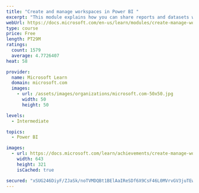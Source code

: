 ```yaml
---
title: "Create and manage workspaces in Power BI "
excerpt: "This module explains how you can share reports and datasets with your users and how to create a deployment strategy that makes sense for you and your organization. Furthermore, you will learn about data lineage in Microsoft Power BI."
webUrl: https://docs.microsoft.com/en-us/learn/modules/create-manage-workspaces-power-bi/
type: course
price: Free
length: PT29M
ratings:
  count: 1579
  average: 4.7726407
heat: 58

provider:
  name: Microsoft Learn
  domain: microsoft.com
  images:
    - url: /assets/images/organizations/microsoft.com-50x50.jpg
      width: 50
      height: 50

levels:
  - Intermediate

topics:
  - Power BI

images:
  - url: https://docs.microsoft.com/learn/achievements/create-manage-workspaces-power-bi-social.png
    width: 643
    height: 321
    isCached: true

secured: "xSUG246DiyF/ZJaSk/noTVMDQBt1BElAaIReSDf6X9CsF46L0MVrvGV3juTEw4l5wE5p7Mva8EZ/PB5IItKB1s1F2gZX9dJL+MeTuSiHkvMCuuJi+HOT0AGpXQCwlxNxxXSVKzsxO3U8lGa0xpQLDhqHxjCNYs/MiHLgsaAYfdG5NDl55p0utLSlH28j2p2Fcz49JWDicgYlKexO68TrDkm/r5ahurGGWSXi3q8MrVbwP/iZprFdSXybETQXlWL6XNjTehBoxtrmvBTB0b2JFIEA4toI429JUKCjbrg8IRtdHJzYj+2JTceXq8cKTFhAVe1yfEDa3J+d5oiQ9yZpBmr1ZEY8RayToFz75Ay/qN6XFIW5w1qBpqH/wLjdGXo/aehVbql60X+OtTJ8+Z6lBZTRUGKC/Qj9nZnxC1x4ppc=;vPkOQgnKZo9q6CfmE8TItw=="
---
```


